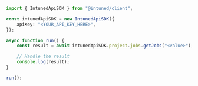 <!-- Start SDK Example Usage [usage] -->
```typescript
import { IntunedApiSDK } from "@intuned/client";

const intunedApiSDK = new IntunedApiSDK({
    apiKey: "<YOUR_API_KEY_HERE>",
});

async function run() {
    const result = await intunedApiSDK.project.jobs.getJobs("<value>");

    // Handle the result
    console.log(result);
}

run();

```
<!-- End SDK Example Usage [usage] -->